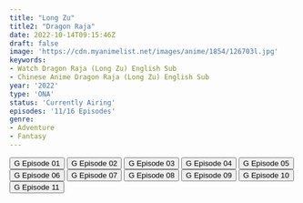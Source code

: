 ```yaml
---
title: "Long Zu"
title2: "Dragon Raja"
date: 2022-10-14T09:15:46Z
draft: false
image: 'https://cdn.myanimelist.net/images/anime/1854/126703l.jpg'
keywords:
- Watch Dragon Raja (Long Zu) English Sub
- Chinese Anime Dragon Raja (Long Zu) English Sub
year: '2022'
type: 'ONA'
status: 'Currently Airing'
episodes: '11/16 Episodes'
genre:
- Adventure
- Fantasy
---
```


<div class="d-g gg-5 gtc-r ai-c">
<button onclick="window.open('?gog=long-zu-episode-1','_blank')">G Episode 01</button>
<button onclick="window.open('?gog=long-zu-episode-2','_blank')">G Episode 02</button>
<button onclick="window.open('?gog=long-zu-episode-3','_blank')">G Episode 03</button>
<button onclick="window.open('?gog=long-zu-episode-4','_blank')">G Episode 04</button>
<button onclick="window.open('?gog=long-zu-episode-5','_blank')">G Episode 05</button>
<button onclick="window.open('?gog=long-zu-episode-6','_blank')">G Episode 06</button>
<button onclick="window.open('?gog=long-zu-episode-7','_blank')">G Episode 07</button>
<button onclick="window.open('?gog=long-zu-episode-8','_blank')">G Episode 08</button>
<button onclick="window.open('?gog=long-zu-episode-9','_blank')">G Episode 09</button>
<button onclick="window.open('?gog=long-zu-episode-10','_blank')">G Episode 10</button>
<button onclick="window.open('?gog=long-zu-episode-11','_blank')">G Episode 11</button>
</div>